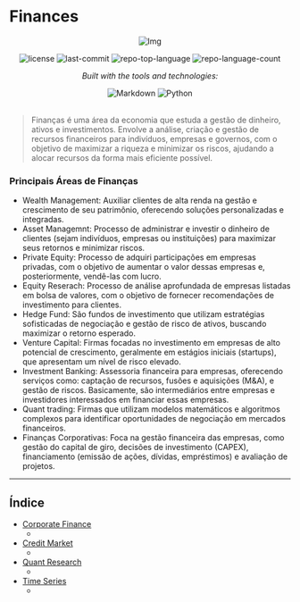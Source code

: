 # Finances

<div align="center">

![Img](https://github.com/user-attachments/assets/3320328e-efb4-49c8-bb23-6a1f55002648)
<!-- BADGES -->
<img src="https://img.shields.io/github/license/HenrySchall/Finances?style=flat&logo=opensourceinitiative&logoColor=white&color=0080ff" alt="license">
<img src="https://img.shields.io/github/last-commit/HenrySchall/Finances?style=flat&logo=git&logoColor=white&color=0080ff" alt="last-commit">
<img src="https://img.shields.io/github/languages/top/HenrySchall/Finances?style=flat&color=0080ff" alt="repo-top-language">
<img src="https://img.shields.io/github/languages/count/HenrySchall/Finances?style=flat&color=0080ff" alt="repo-language-count">

<em>Built with the tools and technologies:</em>

<img src="https://img.shields.io/badge/Markdown-000000.svg?style=flat&logo=Markdown&logoColor=white" alt="Markdown">
<img src="https://img.shields.io/badge/Python-3776AB.svg?style=flat&logo=Python&logoColor=white" alt="Python">

</div>
<br>

> Finanças é uma área da economia que estuda a gestão de dinheiro, ativos e investimentos. Envolve a análise, criação e gestão de recursos financeiros para indivíduos, empresas e governos, com o objetivo de maximizar a riqueza e minimizar os riscos, ajudando a alocar recursos da forma mais eficiente possível.

### Principais Áreas de Finanças
- Wealth Management: Auxiliar clientes de alta renda na gestão e crescimento de seu patrimônio, oferecendo soluções personalizadas e integradas. 
- Asset Managemnt: Processo de administrar e investir o dinheiro de clientes (sejam indivíduos, empresas ou instituições) para maximizar seus retornos e minimizar riscos.
- Private Equity: Processo de adquiri participações em empresas privadas, com o objetivo de aumentar o valor dessas empresas e, posteriormente, vendê-las com lucro.
- Equity Reserach: Processo de análise aprofundada de empresas listadas em bolsa de valores, com o objetivo de fornecer recomendações de investimento para clientes.
- Hedge Fund: São fundos de investimento que utilizam estratégias sofisticadas de negociação e gestão de risco de ativos, buscando maximizar o retorno esperado.
- Venture Capital: Firmas focadas no investimento em empresas de alto potencial de crescimento, geralmente em estágios iniciais (startups), que apresentam um nível de risco elevado.
- Investment Banking: Assessoria financeira para empresas, oferecendo serviços como: captação de recursos, fusões e aquisições (M&A), e gestão de riscos. Basicamente, são intermediários entre empresas e investidores interessados em financiar essas empresas.
- Quant trading: Firmas que utilizam modelos matemáticos e algoritmos complexos para identificar oportunidades de negociação em mercados financeiros.
- Finanças Corporativas: Foca na gestão financeira das empresas, como gestão do capital de giro, decisões de investimento (CAPEX), financiamento (emissão de ações, dívidas, empréstimos) e avaliação de projetos. 
  
---
## Índice

- [Corporate Finance]()
    - []()
- [Credit Market]()
    - []()
- [Quant Research]()
    - []()
- [Time Series]()
    - []()
